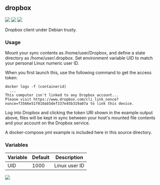 ## dropbox

[![](https://images.microbadger.com/badges/version/instantlinux/dropbox.svg)](https://microbadger.com/images/instantlinux/dropbox "Version badge") [![](https://images.microbadger.com/badges/image/instantlinux/dropbox.svg)](https://microbadger.com/images/instantlinux/dropbox "Image badge") [![](https://images.microbadger.com/badges/commit/instantlinux/dropbox.svg)](https://microbadger.com/images/instantlinux/dropbox "Commit badge")

Dropbox client under Debian trusty.

### Usage

Mount your sync contents as /home/user/Dropbox, and define a state directory as /home/user/.dropbox. Set environment variable UID to match your personal Linux numeric user ID.

When you first launch this, use the following command to get the access token:
```
docker logs -f (containerid)
  ...
This computer isn't linked to any Dropbox account...
Please visit https://www.dropbox.com/cli_link_nonce?nonce=f3566e51f010ab5def337e45b319a07a to link this device.
```
Log into Dropbox and clicking the token URI shown in the example output above, files will be kept in sync between your host's mounted file contents and your account on the Dropbox service.

A docker-compose.yml example is included here in this source directory.

### Variables

Variable | Default | Description
-------- | ------- | -----------
UID | 1000 | Linux user ID

[![](https://images.microbadger.com/badges/license/instantlinux/dropbox.svg)](https://microbadger.com/images/instantlinux/dropbox "License badge")
